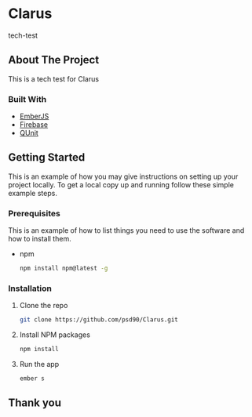 # Clarus
tech-test


<!-- ABOUT THE PROJECT -->
## About The Project

This is a tech test for Clarus

### Built With

* [EmberJS](https://emberjs.com/)
* [Firebase](https://firebase.google.com/)
* [QUnit](https://qunitjs.com/)



<!-- GETTING STARTED -->
## Getting Started

This is an example of how you may give instructions on setting up your project locally.
To get a local copy up and running follow these simple example steps.

### Prerequisites

This is an example of how to list things you need to use the software and how to install them.
* npm
  ```sh
  npm install npm@latest -g
  ```

### Installation


1. Clone the repo
   ```sh
   git clone https://github.com/psd90/Clarus.git
   ```
2. Install NPM packages
   ```sh
   npm install
   ```
3. Run the app
   ```sh
   ember s
   ```
   <!-- Thank you -->
## Thank you
   
